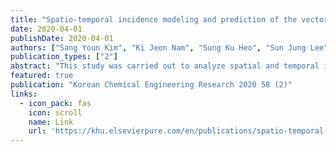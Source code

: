 ```yaml
---
title: "Spatio-temporal incidence modeling and prediction of the vector-borne disease using an ecological model and deep neural network for climate change adaption"
date: 2020-04-01
publishDate: 2020-04-01
authors: ["Sang Youn Kim", "Ki Jeon Nam", "Sung Ku Heo", "Sun Jung Lee", "Ji Hun Choi", "Jun Kyu Park", "Chang Kyoo Yoo"]
publication_types: ["2"]
abstract: "This study was carried out to analyze spatial and temporal incidence characteristics of scrub typhus and predict the future incidence of scrub typhus since the incidences of scrub typhus have been rapidly increased among vector-borne diseases. A maximum entropy (MaxEnt) ecological model was implemented to predict spatial distribution and incidence rate of scrub typhus using spatial data sets on environmental and social variables. Additionally, relationships between the incidence of scrub typhus and critical spatial data were analyzed. Elevation and temperature were analyzed as dominant spatial factors which influenced the growth environment of Leptotrombidium scutellare (L. scutellare) which is the primary vector of scrub typhus. A temporal number of diseases by scrub typhus was predicted by a deep neural network (DNN). The model considered the time-lagged effect of scrub typhus. The DNN-based prediction model showed that temperature, precipitation, and humidity in summer had significant influence factors on the activity of L. scutellare and the number of diseases at fall. Moreover, the DNN-based prediction model had superior performance compared to a conventional statistical prediction model. Finally, the spatial and temporal models were used under climate change scenario. The future characteristics of scrub typhus showed that the maximum incidence rate would increase by 8%, areas of the high potential of incidence rate would increase by 9%, and disease occurrence duration would expand by 2 months. The results would contribute to the disease management and prediction for the health of residents in terms of public health."
featured: true
publication: "Korean Chemical Engineering Research 2020 58 (2)"
links:
  - icon_pack: fas
    icon: scroll
    name: Link
    url: 'https://khu.elsevierpure.com/en/publications/spatio-temporal-incidence-modeling-and-prediction-of-the-vector-b-2'
---
```

